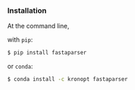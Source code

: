 ### Installation

At the command line,

with `pip`:
```sh
$ pip install fastaparser
```

or `conda`:

```sh
$ conda install -c kronopt fastaparser
```